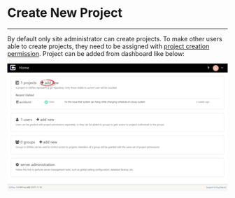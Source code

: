 # Create New Project
--------------------

By default only site administrator can create projects. To make other users able to create projects, they need to be assigned with [project creation permission](security-management.md#permission-to-create-project). Project can be added from dashboard like below:

![create-project.png](images/create-project.png)